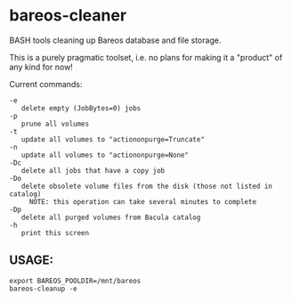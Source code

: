 # bareos-cleaner

BASH tools cleaning up Bareos database and file storage.

This is a purely pragmatic toolset, i.e. no plans for making it a "product" of any kind for now!

Current commands:


    -e
       delete empty (JobBytes=0) jobs
    -p
       prune all volumes
    -t
       update all volumes to "actiononpurge=Truncate"
    -n
       update all volumes to "actiononpurge=None"
    -Dc
       delete all jobs that have a copy job
    -Do
       delete obsolete volume files from the disk (those not listed in catalog)
         NOTE: this operation can take several minutes to complete
    -Dp
       delete all purged volumes from Bacula catalog
    -h
       print this screen
       
## USAGE: 
 
    export BAREOS_POOLDIR=/mnt/bareos
    bareos-cleanup -e
